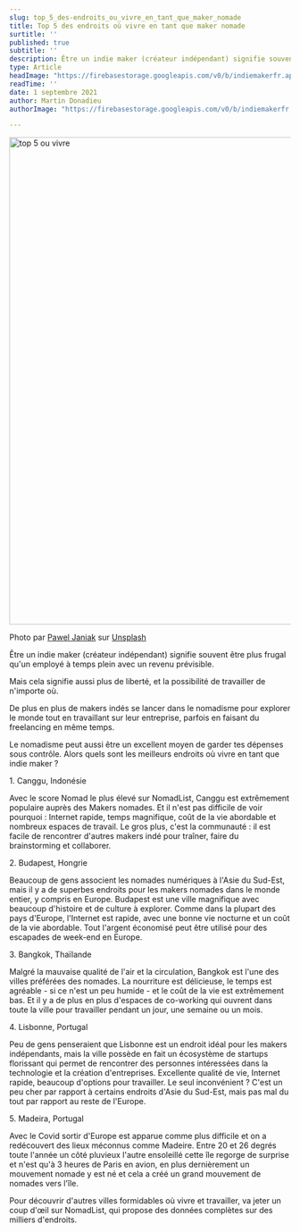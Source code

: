 ```yaml
---
slug: top_5_des-endroits_ou_vivre_en_tant_que_maker_nomade
title: Top 5 des endroits où vivre en tant que maker nomade
surtitle: ''
published: true
subtitle: ''
description: Être un indie maker (créateur indépendant) signifie souvent être plus frugal qu'un employé à temps plein avec un revenu prévisible Mais cela signifie aussi plus de liberté, et la possibilité de travailler de n'importe où.
type: Article
headImage: "https://firebasestorage.googleapis.com/v0/b/indiemakerfr.appspot.com/o/static%2Fpawel-janiak-foa_hz1bxii-unsplash.jpg?alt=media&token=7d112536-312a-4392-a31d-b066104c8b09"
readTime: ''
date: 1 septembre 2021
author: Martin Donadieu
authorImage: "https://firebasestorage.googleapis.com/v0/b/indiemakerfr.appspot.com/o/static%2Fprofil_martin.png?alt=media&token=845cecb1-7445-409d-8169-cc233f149071"

---
```

<img class="w-full rounded-lg" src="https://firebasestorage.googleapis.com/v0/b/indiemakerfr.appspot.com/o/static%2Fpawel-janiak-foa_hz1bxii-unsplash.jpg?alt=media&token=7d112536-312a-4392-a31d-b066104c8b09" alt="top 5 ou vivre" width="1310" height="873">

<p class="text-xs">Photo par <a href="https://unsplash.com/@pawelj?utm_source=unsplash&utm_medium=referral&utm_content=creditCopyText">Pawel Janiak</a> sur <a href="https://unsplash.com/?utm_source=unsplash&utm_medium=referral&utm_content=creditCopyText">Unsplash</a></p>

Être un indie maker (créateur indépendant) signifie souvent être plus frugal qu'un employé à temps plein avec un revenu prévisible.

Mais cela signifie aussi plus de liberté, et la possibilité de travailler de n'importe où.

De plus en plus de makers indés se lancer dans le nomadisme pour explorer le monde tout en travaillant sur leur entreprise, parfois en faisant du freelancing en même temps.

Le nomadisme peut aussi être un excellent moyen de garder tes dépenses sous contrôle. Alors quels sont les meilleurs endroits où vivre en tant que indie maker ?

1\. Canggu, Indonésie

Avec le score Nomad le plus élevé sur NomadList, Canggu est extrêmement populaire auprès des Makers nomades. Et il n'est pas difficile de voir pourquoi : Internet rapide, temps magnifique, coût de la vie abordable et nombreux espaces de travail. Le gros plus, c'est la communauté : il est facile de rencontrer d'autres makers indé pour traîner, faire du brainstorming et collaborer.

2\. Budapest, Hongrie

Beaucoup de gens associent les nomades numériques à l'Asie du Sud-Est, mais il y a de superbes endroits pour les makers nomades dans le monde entier, y compris en Europe. Budapest est une ville magnifique avec beaucoup d'histoire et de culture à explorer. Comme dans la plupart des pays d'Europe, l'Internet est rapide, avec une bonne vie nocturne et un coût de la vie abordable. Tout l'argent économisé peut être utilisé pour des escapades de week-end en Europe.

3\. Bangkok, Thaïlande

Malgré la mauvaise qualité de l'air et la circulation, Bangkok est l'une des villes préférées des nomades. La nourriture est délicieuse, le temps est agréable - si ce n'est un peu humide - et le coût de la vie est extrêmement bas. Et il y a de plus en plus d'espaces de co-working qui ouvrent dans toute la ville pour travailler pendant un jour, une semaine ou un mois.

4\. Lisbonne, Portugal

Peu de gens penseraient que Lisbonne est un endroit idéal pour les makers indépendants, mais la ville possède en fait un écosystème de startups florissant qui permet de rencontrer des personnes intéressées dans la technologie et la création d'entreprises. Excellente qualité de vie, Internet rapide, beaucoup d'options pour travailler. Le seul inconvénient ? C'est un peu cher par rapport à certains endroits d'Asie du Sud-Est, mais pas mal du tout par rapport au reste de l'Europe.

5\. Madeira, Portugal

Avec le Covid sortir d'Europe est apparue comme plus difficile et on a redécouvert des lieux méconnus comme Madeire. Entre 20 et 26 degrés toute l'année un côté pluvieux l'autre ensoleillé cette île regorge de surprise et n'est qu'à 3 heures de Paris en avion, en plus dernièrement un mouvement nomade y est né et cela a créé un grand mouvement de nomades vers l'île.

Pour découvrir d'autres villes formidables où vivre et travailler, va jeter un coup d'œil sur NomadList, qui propose des données complètes sur des milliers d'endroits.

